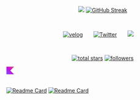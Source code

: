 <p align="center">
  <img src="https://github.com/Guri999/Guri999/assets/116724657/b393bf3d-2deb-43c9-920e-dfa0028a2b5c"/>
  <a href="https://git.io/streak-stats"><img src="https://streak-stats.demolab.com?user=guri999&theme=github-light&hide_border=true&locale=ko&card_width=800" alt="GitHub Streak" />
</p>

<br/>
<!-- Social icons section -->
<p align="center">
  <a href="https://velog.io/@guysang/posts"><img width="32px" alt="velog" title="velog" src="https://velog.velcdn.com/images/hyeongjun/post/5fff0129-f29b-4dfa-b28b-f3af0e11ed4f/image.png"/></a>
  &#8287;&#8287;&#8287;&#8287;&#8287;
  <a href=""><img width="32px" alt="Twitter" title="Twitter" src="https://github.com/Guri999/Guri999/assets/116724657/dd8ebadf-cd94-416a-867f-27f1651d5e6d"/></a>
  &#8287;&#8287;&#8287;&#8287;&#8287;
  <a href="https://discord.gg/fPrdqh3Zfu" alt="Discord" title="Dev Pro Tips Discord Server"><img width="32px" src="https://i.imgur.com/OViZO8J.png"/></a>
  &#8287;&#8287;&#8287;&#8287;&#8287;

</p>
<br/>

<!-- Social badges section -->
<!-- Badges with custom icons - https://github.com/DenverCoder1/custom-icon-badges -->
<!-- View counter - https://github.com/DenverCoder1/Simple-View-Counter -->
<p align="center">
  <a href="[https://github.com/DenverCoder1?tab=repositories&sort=stargazers](https://github.com/Guri999?tab=repositories)">
    <img alt="total stars" title="Total stars on GitHub" src="https://custom-icon-badges.demolab.com/github/stars/Guri999?color=55960c&style=for-the-badge&labelColor=488207&logo=star"/></a>
  <a href="https://github.com/Guri999?tab=followers">
    <img alt="followers" title="Follow me on Github" src="https://custom-icon-badges.demolab.com/github/followers/Guri999?color=236ad3&labelColor=1155ba&style=for-the-badge&logo=person-add&label=Follow&logoColor=white"/></a>

</p>
<code><img height="20" alt="kotlin" src="https://raw.githubusercontent.com/github/explore/80688e429a7d4ef2fca1e82350fe8e3517d3494d/topics/kotlin/kotlin.png"> <br /> <br/><a></a></code>


[![Readme Card](https://github-readme-stats.vercel.app/api/pin/?username=heesoo-park&repo=TeamAssignment3_2)](https://github.com/heesoo-park/TeamAssignment3_2) 
[![Readme Card](https://github-readme-stats.vercel.app/api/pin/?username=Guri999k&repo=Introduction)](https://github.com/Guri999/Introduction) 

<!--
**Guri999/Guri999** is a ✨ _special_ ✨ repository because its `README.md` (this file) appears on your GitHub profile.

Here are some ideas to get you started:

- 🔭 I’m currently working on ...
- 🌱 I’m currently learning ...
- 👯 I’m looking to collaborate on ...
- 🤔 I’m looking for help with ...
- 💬 Ask me about ...
- 📫 How to reach me: ...
- 😄 Pronouns: ...
- ⚡ Fun fact: ...
-->
